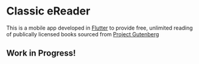 # Classic eReader
This is a mobile app developed in [Flutter](https://flutter.dev/) to provide free, unlimited reading of publically licensed books sourced from [Project Gutenberg](https://www.gutenberg.org/)


## Work in Progress!


